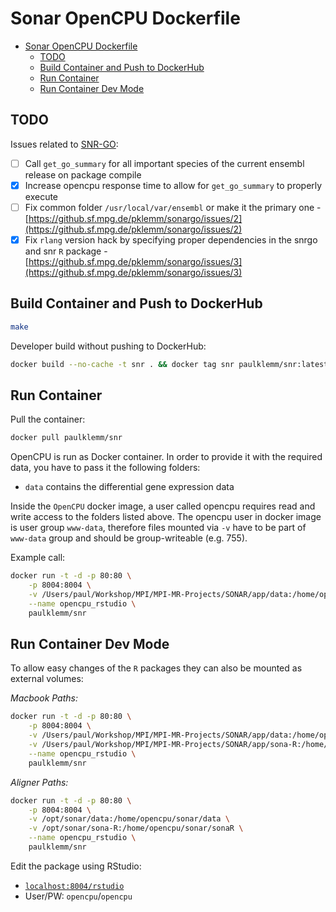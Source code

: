 # Sonar OpenCPU Dockerfile

<!-- TOC -->

- [Sonar OpenCPU Dockerfile](#sonar-opencpu-dockerfile)
	- [TODO](#todo)
	- [Build Container and Push to DockerHub](#build-container-and-push-to-dockerhub)
	- [Run Container](#run-container)
	- [Run Container Dev Mode](#run-container-dev-mode)

<!-- /TOC -->

## TODO

Issues related to [SNR-GO](https://github.sf.mpg.de/pklemm/sonargo):

- [ ] Call `get_go_summary` for all important species of the current ensembl release on package compile
- [x] Increase opencpu response time to allow for `get_go_summary` to properly execute
- [ ] Fix common folder `/usr/local/var/ensembl` or make it the primary one - [https://github.sf.mpg.de/pklemm/sonargo/issues/2](https://github.sf.mpg.de/pklemm/sonargo/issues/2)
- [x] Fix `rlang` version hack by specifying proper dependencies in the snrgo and snr `R` package - [https://github.sf.mpg.de/pklemm/sonargo/issues/3](https://github.sf.mpg.de/pklemm/sonargo/issues/3)

## Build Container and Push to DockerHub

```bash
make
```

Developer build without pushing to DockerHub:

```bash
docker build --no-cache -t snr . && docker tag snr paulklemm/snr:latest
```

## Run Container

Pull the container:

```bash
docker pull paulklemm/snr
```

OpenCPU is run as Docker container. In order to provide it with the required data, you have to pass it the following folders:

- `data` contains the differential gene expression data

Inside the `OpenCPU` docker image, a user called opencpu requires read and write access to the folders listed above. The opencpu user in docker image is user group `www-data`, therefore files mounted via `-v` have to be part of `www-data` group and should be group-writeable (e.g. 755).

Example call:

```bash
docker run -t -d -p 80:80 \
    -p 8004:8004 \
    -v /Users/paul/Workshop/MPI/MPI-MR-Projects/SONAR/app/data:/home/opencpu/sonar/data \
    --name opencpu_rstudio \
    paulklemm/snr
```

## Run Container Dev Mode

To allow easy changes of the `R` packages they can also be mounted as external volumes:

*Macbook Paths:*

```bash
docker run -t -d -p 80:80 \
    -p 8004:8004 \
    -v /Users/paul/Workshop/MPI/MPI-MR-Projects/SONAR/app/data:/home/opencpu/sonar/data \
    -v /Users/paul/Workshop/MPI/MPI-MR-Projects/SONAR/app/sona-R:/home/opencpu/sonar/sonaR \
    --name opencpu_rstudio \
    paulklemm/snr
```

*Aligner Paths:*

```bash
docker run -t -d -p 80:80 \
    -p 8004:8004 \
    -v /opt/sonar/data:/home/opencpu/sonar/data \
    -v /opt/sonar/sona-R:/home/opencpu/sonar/sonaR \
    --name opencpu_rstudio \
    paulklemm/snr
```

Edit the package using RStudio:

- [`localhost:8004/rstudio`](localhost:8004/rstudio)
- User/PW: `opencpu`/`opencpu`
